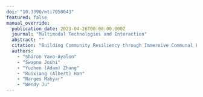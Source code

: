 ```yaml
---
doi: "10.3390/mti7050043"
featured: false
manual_override:
  publication_date: 2023-04-26T00:00:00.000Z
  journal: "Multimodal Technologies and Interaction"
  abstract: ""
  citation: "Building Community Resiliency through Immersive Communal Extended Reality (CXR) (2023)"
  authors:
    - "Sharon Yavo-Ayalon"
    - "Swapna Joshi"
    - "Yuzhen (Adam) Zhang"
    - "Ruixiang (Albert) Han"
    - "Narges Mahyar"
    - "Wendy Ju"
---
```


<!-- You can add additional content about this publication here if needed -->
